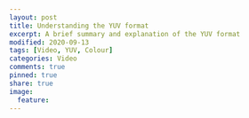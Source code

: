 ```yaml
---
layout: post
title: Understanding the YUV format
excerpt: A brief summary and explanation of the YUV format
modified: 2020-09-13
tags: [Video, YUV, Colour]
categories: Video
comments: true
pinned: true
share: true
image:
  feature:
---
```

